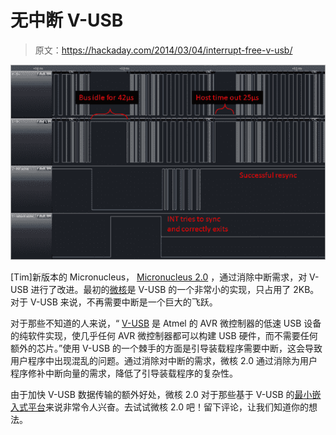 # 无中断 V-USB

> 原文：<https://hackaday.com/2014/03/04/interrupt-free-v-usb/>

![resync](img/a1aec74a94a6a5f4c5e28e620de6bab4.png)

[Tim]新版本的 Micronucleus， [Micronucleus 2.0](http://cpldcpu.wordpress.com/2014/03/02/interrupt-free-v-usb/) ，通过消除中断需求，对 V-USB 进行了改进。最初的[微核](http://hackaday.com/2012/10/09/bootloader-brings-usb-firmware-updating-to-the-attiny85/)是 V-USB 的一个非常小的实现，只占用了 2KB。对于 V-USB 来说，不再需要中断是一个巨大的飞跃。

对于那些不知道的人来说，“ [V-USB](http://www.obdev.at/products/vusb/index.html) 是 Atmel 的 AVR 微控制器的低速 USB 设备的纯软件实现，使几乎任何 AVR 微控制器都可以构建 USB 硬件，而不需要任何额外的芯片。”使用 V-USB 的一个棘手的方面是引导装载程序需要中断，这会导致用户程序中出现混乱的问题。通过消除对中断的需求，微核 2.0 通过消除为用户程序修补中断向量的需求，降低了引导装载程序的复杂性。

由于加快 V-USB 数据传输的额外好处，微核 2.0 对于那些基于 V-USB 的[最小嵌入式平台](http://hackaday.com/2014/03/02/software-usb-on-the-stm8/)来说非常令人兴奋。去试试微核 2.0 吧！留下评论，让我们知道你的想法。